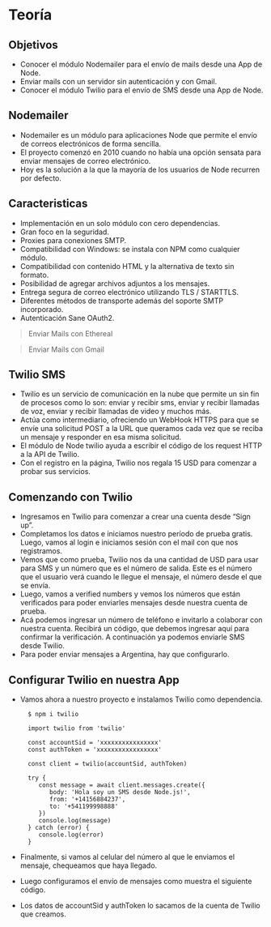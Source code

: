 # Teoría

## Objetivos

- Conocer el módulo Nodemailer para el envío de mails desde una App de Node.
- Enviar mails con un servidor sin autenticación y con Gmail.
- Conocer el módulo Twilio para el envío de SMS desde una App de Node.

## Nodemailer

- Nodemailer es un módulo para aplicaciones Node que permite el envío de correos electrónicos de forma sencilla.
- El proyecto comenzó en 2010 cuando no había una opción sensata para enviar mensajes de correo electrónico. 
- Hoy es la solución a la que la mayoría de los usuarios de Node recurren por defecto.

## Caracteristicas

- Implementación en un solo módulo con cero dependencias.
- Gran foco en la seguridad.
- Proxies para conexiones SMTP.
- Compatibilidad con Windows: se instala con NPM como cualquier módulo.
- Compatibilidad con contenido HTML y la alternativa de texto sin formato.
- Posibilidad de agregar archivos adjuntos a los mensajes.
- Entrega segura de correo electrónico utilizando TLS / STARTTLS.
- Diferentes métodos de transporte además del soporte SMTP incorporado.
- Autenticación Sane OAuth2.

> Enviar Mails con Ethereal

> Enviar Mails con Gmail

## Twilio SMS

- Twilio es un servicio de comunicación en la nube que permite un sin fin de procesos como lo son: enviar y recibir sms, enviar y recibir llamadas de voz, enviar y recibir llamadas de video y muchos más.
- Actúa como intermediario, ofreciendo un WebHook HTTPS para que se envíe una solicitud POST a la URL que queramos cada vez que se reciba un mensaje y responder en esa misma solicitud.
- El módulo de Node twilio ayuda a escribir el código de los request HTTP a la API de Twilio.
- Con el registro en la página, Twilio nos regala 15 USD para comenzar a probar sus servicios.

## Comenzando con Twilio

- Ingresamos en Twilio para comenzar a crear una cuenta desde “Sign up”.
- Completamos los datos e iniciamos nuestro período de prueba gratis. Luego, vamos al login e iniciamos sesión con el mail con que nos registramos.
- Vemos que como prueba, Twilio nos da una cantidad de USD para usar para SMS y un número que es el número de salida. Este es el número que el usuario verá cuando le llegue el mensaje, el número desde el que se envía.
- Luego, vamos a verified numbers y vemos los números que están verificados para poder enviarles mensajes desde nuestra cuenta de prueba.
- Acá podemos ingresar un número de teléfono e invitarlo a colaborar con nuestra cuenta. Recibirá un código, que debemos ingresar aquí para confirmar la verificación. A continuación ya podemos enviarle SMS desde Twilio.
- Para poder enviar mensajes a Argentina, hay que configurarlo.

## Configurar Twilio en nuestra App

- Vamos ahora a nuestro proyecto e instalamos Twilio como dependencia.

		$ npm i twilio

		import twilio from 'twilio'
		
		const accountSid = 'xxxxxxxxxxxxxxxx'
		const authToken = 'xxxxxxxxxxxxxxxxx'
		
		const client = twilio(accountSid, authToken)
		
		try {
		   const message = await client.messages.create({
		      body: 'Hola soy un SMS desde Node.js!',
		      from: '+14156884237',
		      to: '+541199998888'
		   })
		   console.log(message)
		} catch (error) {
		   console.log(error)
		}

- Finalmente, si vamos al celular del número al que le enviamos el mensaje, chequeamos que haya llegado.
- Luego configuramos el envío de mensajes como muestra el siguiente código.
- Los datos de accountSid y authToken lo sacamos de la cuenta de Twilio que creamos.
